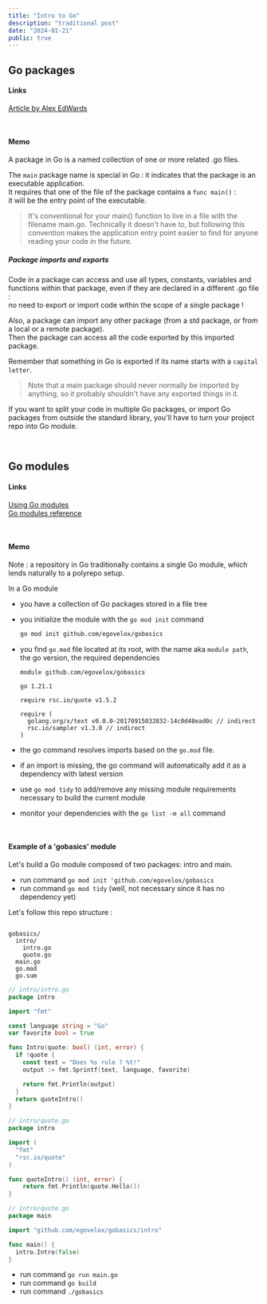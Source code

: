```yaml
---
title: "Intro to Go"
description: "traditional post"
date: "2024-01-21"
public: true
---
```


## Go packages

#### Links

[Article by Alex EdWards](https://www.alexedwards.net/blog/an-introduction-to-packages-imports-and-modules)

<br>

#### Memo

A package in Go is a named collection of one or more related .go files.


The ``main`` package name is special in Go : it indicates that the package is an executable application.  
It requires that one of the file of the package contains a ``func main()`` :  
it will be the entry point of the executable. 

> It's conventional for your main() function to live in a file with the filename main.go. Technically it doesn't have to, but following this convention makes the application entry point easier to find for anyone reading your code in the future.

##### Package imports and exports

Code in a package can access and use all types, constants, variables and functions within that package, even if they are declared in a different .go file :  
no need to export or import code within the scope of a single package !

Also, a package can import any other package (from a std package, or from a local or a remote package).  
Then the package can access all the code exported by this imported package.

Remember that something in Go is exported if its name starts with a ``capital letter``.

> Note that a main package should never normally be imported by anything, so it probably shouldn't have any exported things in it.

If you want to split your code in multiple Go packages, or import Go packages from outside the standard library, you'll have to turn your project repo into Go module.

<br>

## Go modules

#### Links

[Using Go modules](https://go.dev/blog/using-go-modules)  
[Go modules reference](https://go.dev/ref/mod)  

<br>

#### Memo

Note : a repository in Go traditionally contains a single Go module, which lends naturally to a polyrepo setup.

In a Go module 
  * you have a collection of Go packages stored in a file tree
  * you initialize the module with the ``go mod init`` command

    ```bash
    go mod init github.com/egovelox/gobasics
    ```
  * you find ``go.mod`` file located at its root, with the name aka ``module path``, the go version, the required dependencies

    ```golang
    module github.com/egovelox/gobasics

    go 1.21.1

    require rsc.io/quote v1.5.2
    
    require (
      golang.org/x/text v0.0.0-20170915032832-14c0d48ead0c // indirect
      rsc.io/sampler v1.3.0 // indirect
    )

    ```
  * the go command resolves imports based on the ``go.mod`` file.
  * if an import is missing, the go command will automatically add it as a dependency with latest version
  * use ``go mod tidy`` to add/remove any missing module requirements necessary to build the current module
  * monitor your dependencies with the ``go list -m all`` command

<br>

#### Example of a 'gobasics' module

Let's build a Go module composed of two packages: intro and main.

* run command ``go mod init 'github.com/egovelox/gobasics``
* run command ``go mod tidy`` (well, not necessary since it has no dependency yet)

Let's follow this repo structure :
```

gobasics/
  intro/
    intro.go
    quote.go
  main.go
  go.mod
  go.sum

```

```go
// intro/intro.go
package intro

import "fmt"

const language string = "Go"
var favorite bool = true

func Intro(quote: bool) (int, error) {
  if !quote {
    const text = "Does %s rule ? %t!"
    output := fmt.Sprintf(text, language, favorite)

    return fmt.Println(output)
  }
  return quoteIntro()
}
```

```go
// intro/quote.go
package intro

import (
  "fmt"
  "rsc.io/quote"
)

func quoteIntro() (int, error) {
	return fmt.Println(quote.Hello())
}
```

```go
// intro/quote.go
package main

import "github.com/egovelox/gobasics/intro"

func main() {
  intro.Intro(false)
}
```

* run command ``go run main.go``
* run command ``go build``
* run command ``./gobasics``



